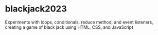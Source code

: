 # blackjack2023
Experiments with loops, conditionals, reduce method, and event listeners, creating a game of black jack using HTML, CSS, and JavaScript
